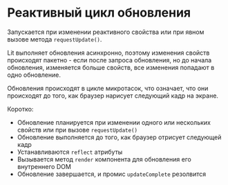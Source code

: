 # Реактивный цикл обновления

Запускается при изменении реактивного свойства или при явном вызове метода `requestUpdate()`.

Lit выполняет обновления асинхронно, поэтому изменения свойств происходят пакетно - если после запроса обновления, но до начала обновления, изменяется больше свойств, все изменения попадают в одно обновление.

Обновления происходят в цикле микротасок, что означает, что они происходят до того, как браузер нарисует следующий кадр на экране.

Коротко:
* Обновление планируется при изменении одного или нескольких свойств или при вызове `requestUpdate()`
* Обновление выполняется до того, как браузер отрисует следующей кадр
* Устанавливаются `reflect` атрибуты
* Вызывается метод `render` компонента для обновления его внутреннего DOM
* Обновление завершается, и промис `updateComplete` резолвится
